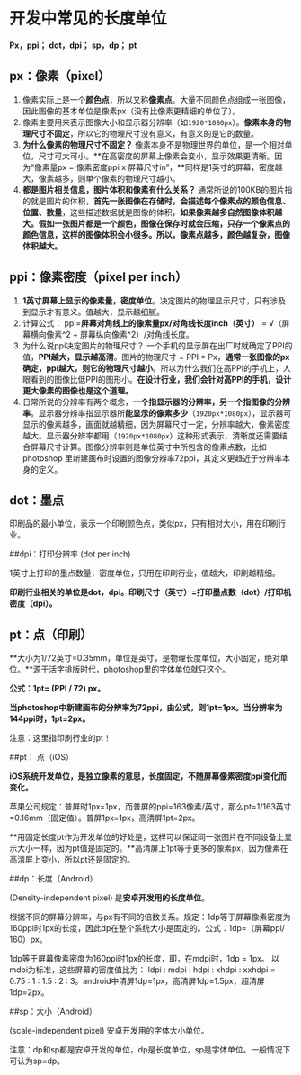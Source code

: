 # 开发中常见的长度单位

**Px，ppi；**
**dot，dpi；**
**sp，dp；**
**pt** 

## px：像素（pixel）

1. 像素实际上是一个**颜色点**，所以又称**像素点**。大量不同颜色点组成一张图像，因此图像的基本单位是像素px（没有比像素更精细的单位了）。
2. 像素主要用来表示图像大小和显示器分辨率（如`1920*1080px`）。**像素本身的物理尺寸不固定**，所以它的物理尺寸没有意义，有意义的是它的数量。
3. **为什么像素的物理尺寸不固定？**
   像素本身不是物理世界的单位，是一个相对单位，尺寸可大可小。**在高密度的屏幕上像素会变小，显示效果更清晰。因为“像素量px = 像素密度ppi x 屏幕尺寸in”，**同样是1英寸的屏幕，密度越大，像素越多，则单个像素的物理尺寸越小。
4. **都是图片相关信息，图片体积和像素有什么关系？**
   通常所说的100KB的图片指的就是图片的体积，**首先一张图像在存储时，会描述每个像素点的颜色信息、位置、数量**，这些描述数据就是图像的体积，**如果像素越多自然图像体积越大。假如一张图片都是一个颜色，图像在保存时就会压缩，只存一个像素点的颜色信息，这样的图像体积会小很多。所以，像素点越多，颜色越复杂，图像体积越大。**

## ppi：像素密度（pixel per inch）

1. **1英寸屏幕上显示的像素量，密度单位**。决定图片的物理显示尺寸，只有涉及到显示才有意义。值越大，显示越细腻。
2. 计算公式： ppi=**屏幕对角线上的像素量px/对角线长度inch（英寸）** = √（屏幕横向像素^2 + 屏幕纵向像素^2）/对角线长度。
3. 为什么说ppi决定图片的物理尺寸？
   一个手机的显示屏在出厂时就确定了PPI的值，**PPI越大，显示越高清**。图片的物理尺寸 = PPI * Px，**通常一张图像的px确定，ppi越大，则它的物理尺寸越小**。所以为什么我们在高PPI的手机上，人眼看到的图像比低PPI的图形小。**在设计行业，我们会针对高PPI的手机，设计更大像素的图像也是这个道理。**
4. 日常所说的分辨率有两个概念，**一个指显示器的分辨率，另一个指图像的分辨率**。显示器分辨率指显示器所**能显示的像素多少**（`1920px*1080px`），显示器可显示的像素越多，画面就越精细，因为屏幕尺寸一定，分辨率越大，像素密度越大。显示器分辨率都用（`1920px*1080px`）这种形式表示，清晰度还需要结合屏幕尺寸计算。图像分辨率则是单位英寸中所包含的像素点数，比如photoshop 里新建画布时设置的图像分辨率72ppi，其定义更趋近于分辨率本身的定义。

## dot：墨点

印刷品的最小单位，表示一个印刷颜色点，类似px，只有相对大小，用在印刷行业。

##dpi：打印分辨率 (dot per inch)

1英寸上打印的墨点数量，密度单位，只用在印刷行业，值越大，印刷越精细。

**印刷行业相关的单位是dot，dpi。印刷尺寸（英寸）=打印墨点数（dot）/打印机密度（dpi）。**

## pt：点（印刷）

**大小为1/72英寸=0.35mm，单位是英寸，是物理长度单位，大小固定，绝对单位。**源于活字排版时代，photoshop里的字体单位就只这个。

**公式：1pt= (PPI / 72) px。**

**当photoshop中新建画布的分辨率为72ppi，由公式，则1pt=1px。当分辨率为144ppi时，1pt=2px。**

注意：这里指印刷行业的pt！

##pt： 点（iOS）

**iOS系统开发单位，是独立像素的意思，长度固定，不随屏幕像素密度ppi变化而变化。**

苹果公司规定：普屏时1px=1px，而普屏的ppi=163像素/英寸，那么pt=1/163英寸=0.16mm（固定值）。普屏1px=1px，高清屏1pt=2px。

**用固定长度pt作为开发单位的好处是，这样可以保证同一张图片在不同设备上显示大小一样，因为pt值是固定的。**高清屏上1pt等于更多的像素px，因为像素在高清屏上变小，所以pt还是固定的。

##dp：长度（Android）

(Density-independent pixel) 是**安卓开发用的长度单位**。

根据不同的屏幕分辨率，与px有不同的倍数关系。规定：1dp等于屏幕像素密度为160ppi时1px的长度，因此dp在整个系统大小是固定的。公式：1dp=（屏幕ppi/ 160）px。

1dp等于屏幕像素密度为160ppi时1px的长度，即，在mdpi时，1dp = 1px。 以mdpi为标准，这些屏幕的密度值比为： ldpi : mdpi : hdpi : xhdpi : xxhdpi = 0.75 : 1 : 1.5 : 2 : 3。android中清屏1dp=1px，高清屏1dp=1.5px，超清屏1dp=2px。

##sp：大小（Android）

(scale-independent pixel) 安卓开发用的字体大小单位。

注意：dp和sp都是安卓开发的单位，dp是长度单位，sp是字体单位。一般情况下可认为sp=dp。

